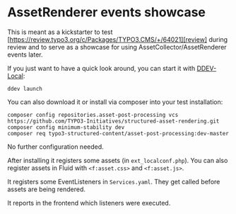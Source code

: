 # AssetRenderer events showcase

This is meant as a kickstarter to test [https://review.typo3.org/c/Packages/TYPO3.CMS/+/64021][review] during review and to serve as a showcase for using AssetCollector/AssetRenderer events later.

If you just want to have a quick look around, you can start it with [DDEV-Local](https://ddev.readthedocs.io/):

    ddev launch

You can also download it or install via composer into your test installation:

    composer config repositories.asset-post-processing vcs https://github.com/TYPO3-Initiatives/structured-asset-rendering.git
    composer config minimum-stability dev
    composer req typo3-structured-content/asset-post-processing:dev-master

No further configuration needed.

After installing it registers some assets (in `ext_localconf.php`). You can also register assets in Fluid with `<f:asset.css>` and `<f:asset.js>`.

It registers some EventListeners in `Services.yaml`. They get called before assets are being rendered.

It reports in the frontend which listeners were executed.

[review]: https://review.typo3.org/c/Packages/TYPO3.CMS/+/64021
